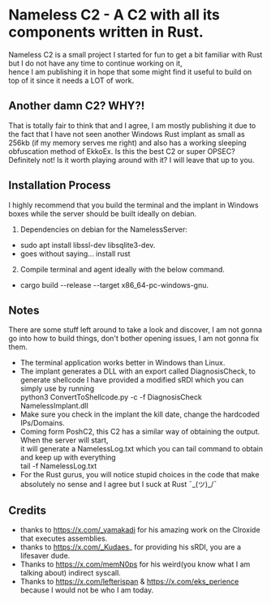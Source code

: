 # Nameless C2 - A C2 with all its components written in Rust.  
Nameless C2 is a small project I started for fun to get a bit familiar with Rust but I do not have any time to continue working on it,  
hence I am publishing it in hope that some might find it useful to build on top of it since it needs a LOT of work.

## Another damn C2? WHY?!  
That is totally fair to think that and I agree, I am mostly publishing it due to the fact that I have not seen another Windows Rust implant as small as 256kb (if my memory serves me right) and also has a working sleeping obfuscation method of EkkoEx. Is this the best C2 or super OPSEC? Definitely not! Is it worth playing around with it? I will leave that up to you.  

## Installation Process  
I highly recommend that you build the terminal and the implant in Windows boxes while the server should be built ideally on debian.  
1) Dependencies on debian for the NamelessServer:  
  - sudo apt install libssl-dev libsqlite3-dev.
  - goes without saying... install rust  
  
2) Compile terminal and agent ideally with the below command. 
  - cargo build --release --target x86_64-pc-windows-gnu. 

## Notes
There are some stuff left around to take a look and discover, I am not gonna go into how to build things, don't bother opening issues, I am not gonna fix them.  
- The terminal application works better in Windows than Linux.  
- The implant generates a DLL with an export called DiagnosisCheck, to generate shellcode I have provided a modified sRDI which you can simply use by running  
python3 ConvertToShellcode.py -c -f DiagnosisCheck NamelessImplant.dll  
- Make sure you check in the implant the kill date, change the hardcoded IPs/Domains. 
- Coming form PoshC2, this C2 has a similar way of obtaining the output. When the server will start,  
it will generate a NamelessLog.txt which you can tail command to obtain and keep up with everything  
tail -f NamelessLog.txt  
- For the Rust gurus, you will notice stupid choices in the code that make absolutely no sense and I agree but I suck at Rust ¯\_(ツ)_/¯  

## Credits
- thanks to https://x.com/_yamakadi for his amazing work on the Clroxide that executes assemblies.
- thanks to https://x.com/_Kudaes_ for providing his sRDI, you are a lifesaver dude.
- Thanks to https://x.com/memN0ps for his weird(you know what I am talking about) indirect syscall.
- Thanks to https://x.com/lefterispan & https://x.com/eks_perience because I would not be who I am today.  
